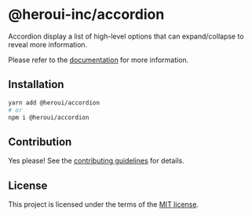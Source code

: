 # @heroui-inc/accordion

Accordion display a list of high-level options that can expand/collapse to reveal more information.

Please refer to the [documentation](https://heroui.com//docs/components/accordion) for more information.

## Installation

```sh
yarn add @heroui/accordion
# or
npm i @heroui/accordion
```

## Contribution

Yes please! See the
[contributing guidelines](https://github.com/heroui-inc/heroui/blob/master/CONTRIBUTING.md)
for details.

## License

This project is licensed under the terms of the
[MIT license](https://github.com/heroui-inc/heroui/blob/master/LICENSE).
